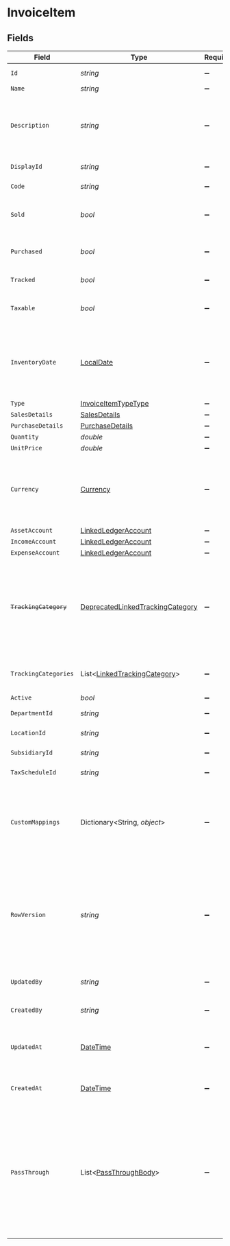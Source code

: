 # InvoiceItem


## Fields

| Field                                                                                                                                                   | Type                                                                                                                                                    | Required                                                                                                                                                | Description                                                                                                                                             | Example                                                                                                                                                 |
| ------------------------------------------------------------------------------------------------------------------------------------------------------- | ------------------------------------------------------------------------------------------------------------------------------------------------------- | ------------------------------------------------------------------------------------------------------------------------------------------------------- | ------------------------------------------------------------------------------------------------------------------------------------------------------- | ------------------------------------------------------------------------------------------------------------------------------------------------------- |
| `Id`                                                                                                                                                    | *string*                                                                                                                                                | :heavy_minus_sign:                                                                                                                                      | The ID of the item.                                                                                                                                     | 123456                                                                                                                                                  |
| `Name`                                                                                                                                                  | *string*                                                                                                                                                | :heavy_minus_sign:                                                                                                                                      | Item name                                                                                                                                               | Model Y                                                                                                                                                 |
| `Description`                                                                                                                                           | *string*                                                                                                                                                | :heavy_minus_sign:                                                                                                                                      | A short description of the item                                                                                                                         | Model Y is a fully electric, mid-size SUV, with seating for up to seven, dual motor AWD and unparalleled protection.                                    |
| `DisplayId`                                                                                                                                             | *string*                                                                                                                                                | :heavy_minus_sign:                                                                                                                                      | Display ID of the item                                                                                                                                  | 12345                                                                                                                                                   |
| `Code`                                                                                                                                                  | *string*                                                                                                                                                | :heavy_minus_sign:                                                                                                                                      | User defined item code                                                                                                                                  | 120-C                                                                                                                                                   |
| `Sold`                                                                                                                                                  | *bool*                                                                                                                                                  | :heavy_minus_sign:                                                                                                                                      | Item will be available on sales transactions                                                                                                            | true                                                                                                                                                    |
| `Purchased`                                                                                                                                             | *bool*                                                                                                                                                  | :heavy_minus_sign:                                                                                                                                      | Item is available for purchase transactions                                                                                                             | true                                                                                                                                                    |
| `Tracked`                                                                                                                                               | *bool*                                                                                                                                                  | :heavy_minus_sign:                                                                                                                                      | Item is inventoried                                                                                                                                     | true                                                                                                                                                    |
| `Taxable`                                                                                                                                               | *bool*                                                                                                                                                  | :heavy_minus_sign:                                                                                                                                      | If true, transactions for this item are taxable                                                                                                         | true                                                                                                                                                    |
| `InventoryDate`                                                                                                                                         | [LocalDate](https://nodatime.org/3.1.x/api/NodaTime.LocalDate.html)                                                                                     | :heavy_minus_sign:                                                                                                                                      | The date of opening balance if inventory item is tracked - YYYY-MM-DD.                                                                                  | 2020-10-30                                                                                                                                              |
| `Type`                                                                                                                                                  | [InvoiceItemTypeType](../../Models/Components/InvoiceItemTypeType.md)                                                                                   | :heavy_minus_sign:                                                                                                                                      | Item type                                                                                                                                               | inventory                                                                                                                                               |
| `SalesDetails`                                                                                                                                          | [SalesDetails](../../Models/Components/SalesDetails.md)                                                                                                 | :heavy_minus_sign:                                                                                                                                      | N/A                                                                                                                                                     |                                                                                                                                                         |
| `PurchaseDetails`                                                                                                                                       | [PurchaseDetails](../../Models/Components/PurchaseDetails.md)                                                                                           | :heavy_minus_sign:                                                                                                                                      | N/A                                                                                                                                                     |                                                                                                                                                         |
| `Quantity`                                                                                                                                              | *double*                                                                                                                                                | :heavy_minus_sign:                                                                                                                                      | N/A                                                                                                                                                     | 1                                                                                                                                                       |
| `UnitPrice`                                                                                                                                             | *double*                                                                                                                                                | :heavy_minus_sign:                                                                                                                                      | N/A                                                                                                                                                     | 27500.5                                                                                                                                                 |
| `Currency`                                                                                                                                              | [Currency](../../Models/Components/Currency.md)                                                                                                         | :heavy_minus_sign:                                                                                                                                      | Indicates the associated currency for an amount of money. Values correspond to [ISO 4217](https://en.wikipedia.org/wiki/ISO_4217).                      | USD                                                                                                                                                     |
| `AssetAccount`                                                                                                                                          | [LinkedLedgerAccount](../../Models/Components/LinkedLedgerAccount.md)                                                                                   | :heavy_minus_sign:                                                                                                                                      | N/A                                                                                                                                                     |                                                                                                                                                         |
| `IncomeAccount`                                                                                                                                         | [LinkedLedgerAccount](../../Models/Components/LinkedLedgerAccount.md)                                                                                   | :heavy_minus_sign:                                                                                                                                      | N/A                                                                                                                                                     |                                                                                                                                                         |
| `ExpenseAccount`                                                                                                                                        | [LinkedLedgerAccount](../../Models/Components/LinkedLedgerAccount.md)                                                                                   | :heavy_minus_sign:                                                                                                                                      | N/A                                                                                                                                                     |                                                                                                                                                         |
| ~~`TrackingCategory`~~                                                                                                                                  | [DeprecatedLinkedTrackingCategory](../../Models/Components/DeprecatedLinkedTrackingCategory.md)                                                         | :heavy_minus_sign:                                                                                                                                      | : warning: ** DEPRECATED **: This will be removed in a future release, please migrate away from it as soon as possible.                                 |                                                                                                                                                         |
| `TrackingCategories`                                                                                                                                    | List<[LinkedTrackingCategory](../../Models/Components/LinkedTrackingCategory.md)>                                                                       | :heavy_minus_sign:                                                                                                                                      | A list of linked tracking categories.                                                                                                                   |                                                                                                                                                         |
| `Active`                                                                                                                                                | *bool*                                                                                                                                                  | :heavy_minus_sign:                                                                                                                                      | N/A                                                                                                                                                     | true                                                                                                                                                    |
| `DepartmentId`                                                                                                                                          | *string*                                                                                                                                                | :heavy_minus_sign:                                                                                                                                      | The ID of the department                                                                                                                                | 12345                                                                                                                                                   |
| `LocationId`                                                                                                                                            | *string*                                                                                                                                                | :heavy_minus_sign:                                                                                                                                      | The ID of the location                                                                                                                                  | 12345                                                                                                                                                   |
| `SubsidiaryId`                                                                                                                                          | *string*                                                                                                                                                | :heavy_minus_sign:                                                                                                                                      | The ID of the subsidiary                                                                                                                                | 12345                                                                                                                                                   |
| `TaxScheduleId`                                                                                                                                         | *string*                                                                                                                                                | :heavy_minus_sign:                                                                                                                                      | The ID of the tax schedule                                                                                                                              | 123456                                                                                                                                                  |
| `CustomMappings`                                                                                                                                        | Dictionary<String, *object*>                                                                                                                            | :heavy_minus_sign:                                                                                                                                      | When custom mappings are configured on the resource, the result is included here.                                                                       |                                                                                                                                                         |
| `RowVersion`                                                                                                                                            | *string*                                                                                                                                                | :heavy_minus_sign:                                                                                                                                      | A binary value used to detect updates to a object and prevent data conflicts. It is incremented each time an update is made to the object.              | 1-12345                                                                                                                                                 |
| `UpdatedBy`                                                                                                                                             | *string*                                                                                                                                                | :heavy_minus_sign:                                                                                                                                      | The user who last updated the object.                                                                                                                   | 12345                                                                                                                                                   |
| `CreatedBy`                                                                                                                                             | *string*                                                                                                                                                | :heavy_minus_sign:                                                                                                                                      | The user who created the object.                                                                                                                        | 12345                                                                                                                                                   |
| `UpdatedAt`                                                                                                                                             | [DateTime](https://learn.microsoft.com/en-us/dotnet/api/system.datetime?view=net-5.0)                                                                   | :heavy_minus_sign:                                                                                                                                      | The date and time when the object was last updated.                                                                                                     | 2020-09-30T07:43:32.000Z                                                                                                                                |
| `CreatedAt`                                                                                                                                             | [DateTime](https://learn.microsoft.com/en-us/dotnet/api/system.datetime?view=net-5.0)                                                                   | :heavy_minus_sign:                                                                                                                                      | The date and time when the object was created.                                                                                                          | 2020-09-30T07:43:32.000Z                                                                                                                                |
| `PassThrough`                                                                                                                                           | List<[PassThroughBody](../../Models/Components/PassThroughBody.md)>                                                                                     | :heavy_minus_sign:                                                                                                                                      | The pass_through property allows passing service-specific, custom data or structured modifications in request body when creating or updating resources. |                                                                                                                                                         |